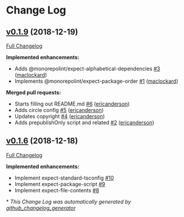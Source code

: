 # Change Log

## [v0.1.9](https://github.com/monorepolint/monorepolint/tree/v0.1.9) (2018-12-19)

[Full Changelog](https://github.com/monorepolint/monorepolint/compare/v0.1.6...v0.1.9)

**Implemented enhancements:**

- Adds @monorepolint/expect-alphabetical-dependencies [\#3](https://github.com/monorepolint/monorepolint/pull/3) ([maclockard](https://github.com/maclockard))
- Implements @monorepolint/expect-package-order [\#1](https://github.com/monorepolint/monorepolint/pull/1) ([maclockard](https://github.com/maclockard))

**Merged pull requests:**

- Starts filling out README.md [\#6](https://github.com/monorepolint/monorepolint/pull/6) ([ericanderson](https://github.com/ericanderson))
- Adds circle config [\#5](https://github.com/monorepolint/monorepolint/pull/5) ([ericanderson](https://github.com/ericanderson))
- Updates copyright [\#4](https://github.com/monorepolint/monorepolint/pull/4) ([ericanderson](https://github.com/ericanderson))
- Adds prepublishOnly script and related [\#2](https://github.com/monorepolint/monorepolint/pull/2) ([ericanderson](https://github.com/ericanderson))

## [v0.1.6](https://github.com/monorepolint/monorepolint/tree/v0.1.6) (2018-12-18)

[Full Changelog](https://github.com/monorepolint/monorepolint/compare/8661ea28e4cc53483b489b0ea6dad728dbb52c9c...v0.1.6)

**Implemented enhancements:**

- Implement expect-standard-tsconfig [\#10](https://github.com/monorepolint/monorepolint/issues/10)
- Implement expect-package-script [\#9](https://github.com/monorepolint/monorepolint/issues/9)
- Implement expect-file-contents [\#8](https://github.com/monorepolint/monorepolint/issues/8)



\* *This Change Log was automatically generated by [github_changelog_generator](https://github.com/skywinder/Github-Changelog-Generator)*